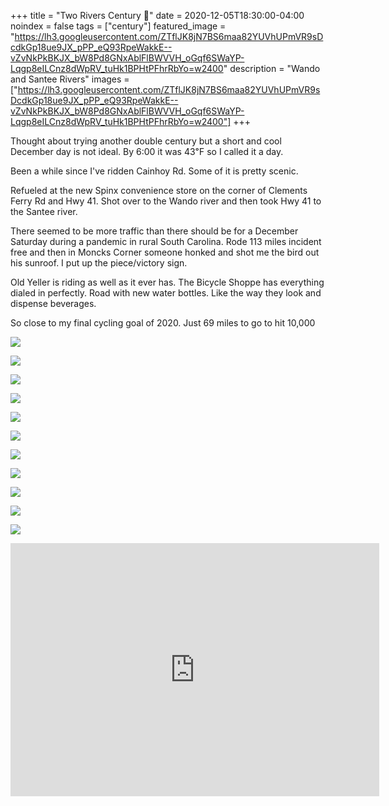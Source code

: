 +++
title =  "Two Rivers Century 💯"
date = 2020-12-05T18:30:00-04:00
noindex = false
tags = ["century"]
featured_image = "https://lh3.googleusercontent.com/ZTflJK8jN7BS6maa82YUVhUPmVR9sDcdkGp18ue9JX_pPP_eQ93RpeWakkE--vZvNkPkBKJX_bW8Pd8GNxAblFlBWVVH_oGqf6SWaYP-Lqgp8eILCnz8dWpRV_tuHk1BPHtPFhrRbYo=w2400"
description = "Wando and Santee Rivers"
images = ["https://lh3.googleusercontent.com/ZTflJK8jN7BS6maa82YUVhUPmVR9sDcdkGp18ue9JX_pPP_eQ93RpeWakkE--vZvNkPkBKJX_bW8Pd8GNxAblFlBWVVH_oGqf6SWaYP-Lqgp8eILCnz8dWpRV_tuHk1BPHtPFhrRbYo=w2400"]
+++

Thought about trying another double century but a short and cool December day is not ideal. By 6:00 it was 43℉ so I called it a day.

Been a while since I've ridden Cainhoy Rd. Some of it is pretty scenic.

Refueled at the new Spinx convenience store on the corner of Clements Ferry Rd and Hwy 41. Shot over to the Wando river and then took Hwy 41 to the Santee river.

There seemed to be more traffic than there should be for a December Saturday during a pandemic in rural South Carolina. Rode 113 miles incident free and then in Moncks Corner someone honked and shot me the bird out his sunroof. I put up the piece/victory sign.

Old Yeller is riding as well as it ever has. The Bicycle Shoppe has everything dialed in perfectly. Road with new water bottles. Like the way they look and dispense beverages.

So close to my final cycling goal of 2020. Just 69 miles to go to hit 10,000

<a href='https://lh3.googleusercontent.com/ZTflJK8jN7BS6maa82YUVhUPmVR9sDcdkGp18ue9JX_pPP_eQ93RpeWakkE--vZvNkPkBKJX_bW8Pd8GNxAblFlBWVVH_oGqf6SWaYP-Lqgp8eILCnz8dWpRV_tuHk1BPHtPFhrRbYo=w2400'><img src='https://lh3.googleusercontent.com/ZTflJK8jN7BS6maa82YUVhUPmVR9sDcdkGp18ue9JX_pPP_eQ93RpeWakkE--vZvNkPkBKJX_bW8Pd8GNxAblFlBWVVH_oGqf6SWaYP-Lqgp8eILCnz8dWpRV_tuHk1BPHtPFhrRbYo=w2400'></a>

<a href='https://lh3.googleusercontent.com/mwPFp92Ef2TTo8G5vEXNV_VMBFUhfafjLJ2DiSJXbB24tNqOe6MXGYAwnkk3xVmcDnk9dtAylNFkSa2vjcwD_otDdwk00KrO-ffq6GGgEoOeElLbrB0egCVtV0xE7XLJbVJnabD7TeQ=w2400'><img src='https://lh3.googleusercontent.com/mwPFp92Ef2TTo8G5vEXNV_VMBFUhfafjLJ2DiSJXbB24tNqOe6MXGYAwnkk3xVmcDnk9dtAylNFkSa2vjcwD_otDdwk00KrO-ffq6GGgEoOeElLbrB0egCVtV0xE7XLJbVJnabD7TeQ=w2400'></a>

<a href='https://lh3.googleusercontent.com/UTnJo92dg1y2KI2QY8q74UZqisI18S01ArvupVtxpu0nydx1kPxEOYaQkjVFbOUFu20NSvZ6fO6R5-O5scRRh6aRTIgKebcj17ZhF-BgouLwHCXusaGLxtOVIGwTAmZJ8CbLxfF8TMQ=w2400'><img src='https://lh3.googleusercontent.com/UTnJo92dg1y2KI2QY8q74UZqisI18S01ArvupVtxpu0nydx1kPxEOYaQkjVFbOUFu20NSvZ6fO6R5-O5scRRh6aRTIgKebcj17ZhF-BgouLwHCXusaGLxtOVIGwTAmZJ8CbLxfF8TMQ=w2400'></a>

<a href='https://lh3.googleusercontent.com/6QGQIWUBrzqP-K1Zeep7IP3-81Yuqm3Pw0OM2OrBpJx6ZYd2q8lT0ul2jj2HE2lOL31oBEXH9awTXZAiJp0TsE8CcQUxh39Xv7JSXaYH0nwGiHvDjEvmjpStP909bcDp9uMR1RL7aPk=w2400'><img src='https://lh3.googleusercontent.com/6QGQIWUBrzqP-K1Zeep7IP3-81Yuqm3Pw0OM2OrBpJx6ZYd2q8lT0ul2jj2HE2lOL31oBEXH9awTXZAiJp0TsE8CcQUxh39Xv7JSXaYH0nwGiHvDjEvmjpStP909bcDp9uMR1RL7aPk=w2400'></a>

<a href='https://lh3.googleusercontent.com/daODn9thoqp4NdduyObsHvbgVySnQCaaBcBvMnciZLfNJ1uKGCpF0lzwKFloCx2tlFzy6cE62qcc0ihHVrOMZ2X7vxQiImV-yKbPYsmjUpKIKK4B4BSOgYMkwyTbqEIYoBAYKHsV2eA=w2400'><img src='https://lh3.googleusercontent.com/daODn9thoqp4NdduyObsHvbgVySnQCaaBcBvMnciZLfNJ1uKGCpF0lzwKFloCx2tlFzy6cE62qcc0ihHVrOMZ2X7vxQiImV-yKbPYsmjUpKIKK4B4BSOgYMkwyTbqEIYoBAYKHsV2eA=w2400'></a>

<a href='https://lh3.googleusercontent.com/jZvNEwDieyhKvhx9MiY3bX-0pT4z1vzVjWfaDA33GYl5lGjoXbSAZqD4RVHmDS-0Ixo5yJzfRZvzFVOmywusYIfEhaybuA5Gd_ovPzrgjsG3ZvdGsgSQFPjZKM31ieQi5jwxkJyTQsY=w2400'><img src='https://lh3.googleusercontent.com/jZvNEwDieyhKvhx9MiY3bX-0pT4z1vzVjWfaDA33GYl5lGjoXbSAZqD4RVHmDS-0Ixo5yJzfRZvzFVOmywusYIfEhaybuA5Gd_ovPzrgjsG3ZvdGsgSQFPjZKM31ieQi5jwxkJyTQsY=w2400'></a>

<a href='https://lh3.googleusercontent.com/HMydNVREJTn8e1HKsFohOExhMIosZk6WpLfFrZR7QVHzuwO03JE57vdMPKprB6ASMt2dB86BgvBbcaEJyFLHWX3b9FNY9aSIoMIwZQgxqHInE5Et_YHMVUGsE_Wq2GcOX3dy30W7-bA=w2400'><img src='https://lh3.googleusercontent.com/HMydNVREJTn8e1HKsFohOExhMIosZk6WpLfFrZR7QVHzuwO03JE57vdMPKprB6ASMt2dB86BgvBbcaEJyFLHWX3b9FNY9aSIoMIwZQgxqHInE5Et_YHMVUGsE_Wq2GcOX3dy30W7-bA=w2400'></a>

<a href='https://lh3.googleusercontent.com/SMxYHGdGHgKnxZv4ppCS_qkoqR161M2ikm3rTRAV2dT4KsUmMOZpb340tr4tHchlrbyvzeknU-U2FIxh2MmQFt5YdEEYCyP7z8cxGjHe66BGHX20d4a_BLRTcxud6P1ynTzHjOpYMk8=w2400'><img src='https://lh3.googleusercontent.com/SMxYHGdGHgKnxZv4ppCS_qkoqR161M2ikm3rTRAV2dT4KsUmMOZpb340tr4tHchlrbyvzeknU-U2FIxh2MmQFt5YdEEYCyP7z8cxGjHe66BGHX20d4a_BLRTcxud6P1ynTzHjOpYMk8=w2400'></a>

<a href='https://lh3.googleusercontent.com/_akoNtFCLucLjMoZDXXnHahjU3--Sg3i9cw7lvCp60pMJFsqQ6wslmuYovYg40VfFe4D3eO_mSLjGbvPFBiv0hnfZaMHuSHxC-Hqwi3Jj1L3BSwukggmWtqAgjw49s1n-cPm5j0Knc8=w2400'><img src='https://lh3.googleusercontent.com/_akoNtFCLucLjMoZDXXnHahjU3--Sg3i9cw7lvCp60pMJFsqQ6wslmuYovYg40VfFe4D3eO_mSLjGbvPFBiv0hnfZaMHuSHxC-Hqwi3Jj1L3BSwukggmWtqAgjw49s1n-cPm5j0Knc8=w2400'></a>

<a href='https://lh3.googleusercontent.com/tTec9SxiX_yvh9AoArrXUSk0FImvc0L4AN8idRuJLLGmHaYXBBkkqEknwjDB-zREzTRaCyNPshi3OTmPbGaMHq3WvH2ONQzmcXdfzCkSvImwIHIG7O2HyYkKvdBkesIHI3h_PXBl2so=w2400'><img src='https://lh3.googleusercontent.com/tTec9SxiX_yvh9AoArrXUSk0FImvc0L4AN8idRuJLLGmHaYXBBkkqEknwjDB-zREzTRaCyNPshi3OTmPbGaMHq3WvH2ONQzmcXdfzCkSvImwIHIG7O2HyYkKvdBkesIHI3h_PXBl2so=w2400'></a>

<a href='https://lh3.googleusercontent.com/2y8f-e8v1t6YjRw-GvHEhCvH-ovMwzgVGT5DlljdHm9_R_hXukfcHQ4zp1dWr6zvG5zCB10uK4OYlRloIFKdd2Bpdzpku2m56pYYz8krWK7VxZi7FpBgP4alDxyIxfGQNzkJUVBKRjQ=w2400'><img src='https://lh3.googleusercontent.com/2y8f-e8v1t6YjRw-GvHEhCvH-ovMwzgVGT5DlljdHm9_R_hXukfcHQ4zp1dWr6zvG5zCB10uK4OYlRloIFKdd2Bpdzpku2m56pYYz8krWK7VxZi7FpBgP4alDxyIxfGQNzkJUVBKRjQ=w2400'></a>

<iframe height='405' width='590' frameborder='0' allowtransparency='true' scrolling='no' src='https://www.strava.com/activities/4434935919/embed/151ce54a0c362e92caff0db299b8a72d0e804994'></iframe>
